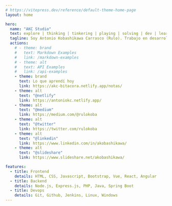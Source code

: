 ```yaml
---
# https://vitepress.dev/reference/default-theme-home-page
layout: home

hero:
  name: "AKC Studio"
  text: explore | thinking | tinkering | playing | solving | dev | learning
  tagline: Soy Antonio Kobashikawa Carrasco (Rulo). Trabajo en desarrollo web.
  actions:
    # - theme: brand
    #   text: Markdown Examples
    #   link: /markdown-examples
    # - theme: alt
    #   text: API Examples
    #   link: /api-examples
    - theme: brand
      text: Lo que aprendí hoy
      link: https://akc-bitacora.netlify.app/notas/
    - theme: alt
      text: "@netlify"
      link: https://antoniokc.netlify.app/
    - theme: alt
      text: "@medium"
      link: https://medium.com/@rulokoba
    - theme: alt
      text: "@twitter"
      link: https://twitter.com/rulokoba
    - theme: alt
      text: "@linkedin"
      link: https://www.linkedin.com/in/akobashikawa/
    - theme: alt
      text: "@slideshare"
      link: https://www.slideshare.net/akobashikawa/

features:
  - title: Frontend
    details: HTML, CSS, Javascript, Bootstrap, Vue, React, Angular
  - title: Backend
    details: Node.js, Express.js, PHP, Java, Spring Boot
  - title: Devops
    details: Git, Github, Jenkins, Linux, Windows
---
```


